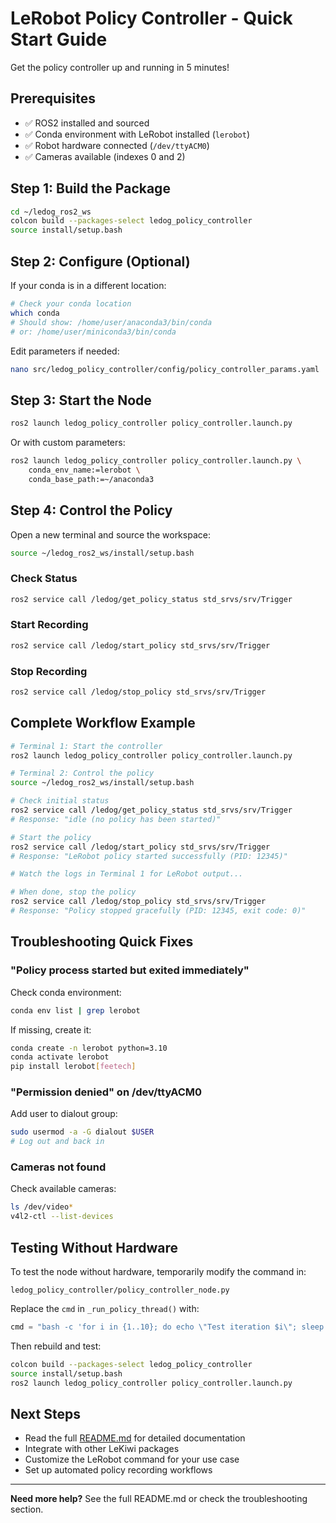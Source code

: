 # LeRobot Policy Controller - Quick Start Guide

Get the policy controller up and running in 5 minutes!

## Prerequisites

- ✅ ROS2 installed and sourced
- ✅ Conda environment with LeRobot installed (`lerobot`)
- ✅ Robot hardware connected (`/dev/ttyACM0`)
- ✅ Cameras available (indexes 0 and 2)

## Step 1: Build the Package

```bash
cd ~/ledog_ros2_ws
colcon build --packages-select ledog_policy_controller
source install/setup.bash
```

## Step 2: Configure (Optional)

If your conda is in a different location:

```bash
# Check your conda location
which conda
# Should show: /home/user/anaconda3/bin/conda
# or: /home/user/miniconda3/bin/conda
```

Edit parameters if needed:
```bash
nano src/ledog_policy_controller/config/policy_controller_params.yaml
```

## Step 3: Start the Node

```bash
ros2 launch ledog_policy_controller policy_controller.launch.py
```

Or with custom parameters:
```bash
ros2 launch ledog_policy_controller policy_controller.launch.py \
    conda_env_name:=lerobot \
    conda_base_path:=~/anaconda3
```

## Step 4: Control the Policy

Open a new terminal and source the workspace:
```bash
source ~/ledog_ros2_ws/install/setup.bash
```

### Check Status
```bash
ros2 service call /ledog/get_policy_status std_srvs/srv/Trigger
```

### Start Recording
```bash
ros2 service call /ledog/start_policy std_srvs/srv/Trigger
```

### Stop Recording
```bash
ros2 service call /ledog/stop_policy std_srvs/srv/Trigger
```

## Complete Workflow Example

```bash
# Terminal 1: Start the controller
ros2 launch ledog_policy_controller policy_controller.launch.py

# Terminal 2: Control the policy
source ~/ledog_ros2_ws/install/setup.bash

# Check initial status
ros2 service call /ledog/get_policy_status std_srvs/srv/Trigger
# Response: "idle (no policy has been started)"

# Start the policy
ros2 service call /ledog/start_policy std_srvs/srv/Trigger
# Response: "LeRobot policy started successfully (PID: 12345)"

# Watch the logs in Terminal 1 for LeRobot output...

# When done, stop the policy
ros2 service call /ledog/stop_policy std_srvs/srv/Trigger
# Response: "Policy stopped gracefully (PID: 12345, exit code: 0)"
```

## Troubleshooting Quick Fixes

### "Policy process started but exited immediately"

Check conda environment:
```bash
conda env list | grep lerobot
```

If missing, create it:
```bash
conda create -n lerobot python=3.10
conda activate lerobot
pip install lerobot[feetech]
```

### "Permission denied" on /dev/ttyACM0

Add user to dialout group:
```bash
sudo usermod -a -G dialout $USER
# Log out and back in
```

### Cameras not found

Check available cameras:
```bash
ls /dev/video*
v4l2-ctl --list-devices
```

## Testing Without Hardware

To test the node without hardware, temporarily modify the command in:
```
ledog_policy_controller/policy_controller_node.py
```

Replace the `cmd` in `_run_policy_thread()` with:
```python
cmd = "bash -c 'for i in {1..10}; do echo \"Test iteration $i\"; sleep 1; done'"
```

Then rebuild and test:
```bash
colcon build --packages-select ledog_policy_controller
source install/setup.bash
ros2 launch ledog_policy_controller policy_controller.launch.py
```

## Next Steps

- Read the full [README.md](README.md) for detailed documentation
- Integrate with other LeKiwi packages
- Customize the LeRobot command for your use case
- Set up automated policy recording workflows

---

**Need more help?** See the full README.md or check the troubleshooting section.

